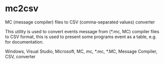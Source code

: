 # mc2csv
MC (message compiler) files to CSV (comma-separated values) converter

This utility is used to convert events message from (*.mc, MC) compiler files to CSV format, this is used to present some programs event as a table, e.g. for documentation.

Windows, Visual Studio, Microsoft, MC, mc, *.mc, *.MC, Message Compiler, CSV, converter
